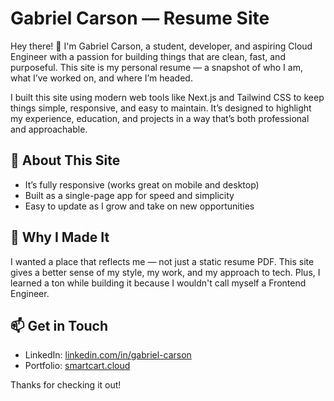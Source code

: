 # Gabriel Carson — Resume Site

Hey there! 👋 I'm Gabriel Carson, a student, developer, and aspiring Cloud Engineer with a passion for building things that are clean, fast, and purposeful. This site is my personal resume — a snapshot of who I am, what I’ve worked on, and where I’m headed.

I built this site using modern web tools like Next.js and Tailwind CSS to keep things simple, responsive, and easy to maintain. It’s designed to highlight my experience, education, and projects in a way that’s both professional and approachable.

## 💼 About This Site

- It’s fully responsive (works great on mobile and desktop)
- Built as a single-page app for speed and simplicity
- Easy to update as I grow and take on new opportunities

## 📌 Why I Made It

I wanted a place that reflects me — not just a static resume PDF. This site gives a better sense of my style, my work, and my approach to tech. Plus, I learned a ton while building it because I wouldn't call myself a Frontend Engineer.


## 📫 Get in Touch

- LinkedIn: [linkedin.com/in/gabriel-carson](https://linkedin.com/in/gabriel-carson)
- Portfolio: [smartcart.cloud](https://smartcart.cloud)

Thanks for checking it out!
